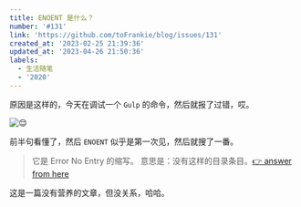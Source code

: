 ```yaml
---
title: ENOENT 是什么？
number: '#131'
link: 'https://github.com/toFrankie/blog/issues/131'
created_at: '2023-02-25 21:39:36'
updated_at: '2023-04-26 21:50:36'
labels:
  - 生活随笔
  - '2020'
---
```

原因是这样的，今天在调试一个 `Gulp` 的命令，然后就报了过错，哎。

![😌](https://upload-images.jianshu.io/upload_images/5128488-8f6220621c7b5e54.png?imageMogr2/auto-orient/strip%7CimageView2/2/w/1240)


前半句看懂了，然后 `ENOENT` 似乎是第一次见，然后就搜了一番。

> 它是 Error No Entry 的缩写。 意思是：没有这样的目录条目。[👉 answer from here](https://cloud.tencent.com/developer/ask/27778)

这是一篇没有营养的文章，但没关系，哈哈。
